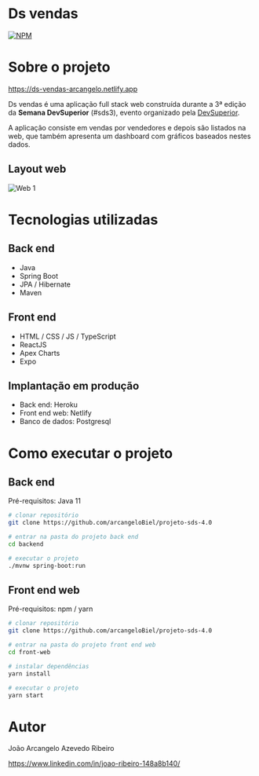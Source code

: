 # Ds vendas
[![NPM](https://img.shields.io/npm/l/react)](https://github.com/neliocursos/exemplo-readme/blob/main/LICENSE) 

# Sobre o projeto

https://ds-vendas-arcangelo.netlify.app

Ds vendas é uma aplicação full stack web construída durante a 3ª edição da **Semana DevSuperior** (#sds3), evento organizado pela [DevSuperior](https://devsuperior.com "Site da DevSuperior").

A aplicação consiste em vendas por vendedores e depois são listados na web, que também apresenta um dashboard com gráficos baseados nestes dados.


## Layout web
![Web 1](https://user-images.githubusercontent.com/37083709/133946042-a9613958-4274-44cc-a11b-879d69449a8a.png)


# Tecnologias utilizadas
## Back end
- Java
- Spring Boot
- JPA / Hibernate
- Maven
## Front end
- HTML / CSS / JS / TypeScript
- ReactJS
- Apex Charts
- Expo
## Implantação em produção
- Back end: Heroku
- Front end web: Netlify
- Banco de dados: Postgresql

# Como executar o projeto

## Back end
Pré-requisitos: Java 11

```bash
# clonar repositório
git clone https://github.com/arcangeloBiel/projeto-sds-4.0

# entrar na pasta do projeto back end
cd backend

# executar o projeto
./mvnw spring-boot:run
```

## Front end web
Pré-requisitos: npm / yarn

```bash
# clonar repositório
git clone https://github.com/arcangeloBiel/projeto-sds-4.0

# entrar na pasta do projeto front end web
cd front-web

# instalar dependências
yarn install

# executar o projeto
yarn start
```

# Autor

João Arcangelo Azevedo Ribeiro

https://www.linkedin.com/in/joao-ribeiro-148a8b140/

